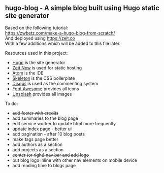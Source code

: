## hugo-blog - A simple blog built using Hugo static site generator  
Based on the following tutorial:  
https://zwbetz.com/make-a-hugo-blog-from-scratch/  
And deployed using https://zeit.co  
With a few additions which will be added to this file later.

Resources used in this project:
- [Hugo](https://gohugo.io) is the site generator
- [Zeit Now](https://zeit.co) is used for static hosting
- [Atom](https://atom.io) is the IDE
- [Skeleton](http://getskeleton.com) is the CSS boilerplate 
- [Disqus](https://Disqus.com) is used as the commenting system
- [Font Awesome](https://fontawesome.com) provides all icons
- [Unsplash](https://Unsplash.com) provides all images

To do:
- ~~add footer with credits~~
- add summaries to the blog page
- edit service worker to update html more frequently
- update index page - better ui
- add pagination - after 10 blog posts
- make tags page better
- add authors as a section
- add projects as a section
- ~~center (or right) nav bar and add logo~~
- put blog logo inline with other nav elements on mobile device
- add reading time to blogs page
